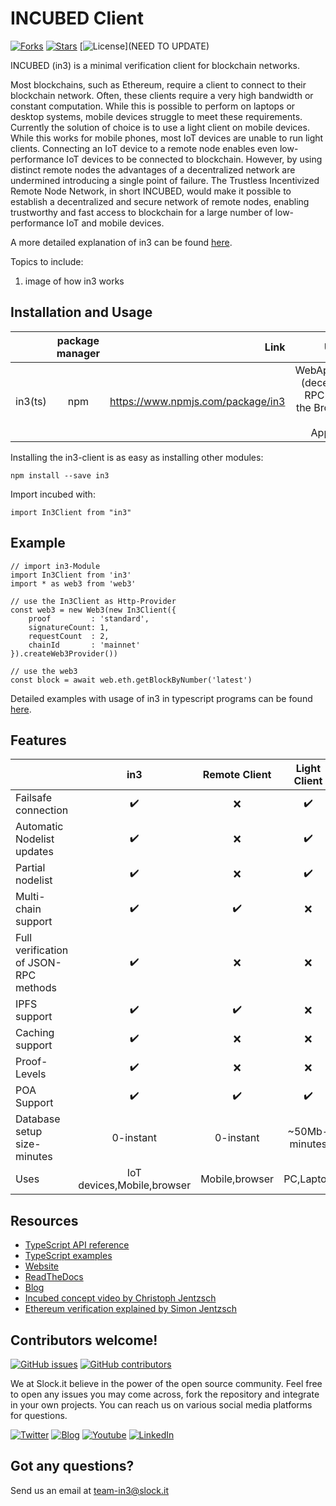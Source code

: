 # INCUBED Client
 [![Forks](https://img.shields.io/github/forks/slockit/in3)](https://github.com/slockit/in3/forks)
 [![Stars](https://img.shields.io/github/stars/slockit/in3)](https://github.com/slockit/in3/watchers)
 [![License](https://img.shields.io/github/license/slockit/in3)](NEED TO UPDATE)

INCUBED (in3) is a minimal verification client for blockchain networks. 

Most blockchains, such as Ethereum, require a client to connect to their blockchain network. Often, these clients 
require a very high bandwidth or constant computation. While this is possible to perform on laptops or desktop systems, 
mobile devices struggle to meet these requirements. Currently the solution of choice is to use a light client on mobile 
devices. While this works for mobile phones, most IoT devices are unable to run light clients. Connecting an IoT device 
to a remote node enables even low-performance IoT devices to be connected to blockchain. However, by using distinct 
remote nodes the advantages of a decentralized network are undermined introducing a single point of failure.
The Trustless Incentivized Remote Node Network, in short INCUBED, would make it possible to establish a 
decentralized and secure network of remote nodes, enabling trustworthy and fast access to blockchain for a large number 
of low-performance IoT and mobile devices.

A more detailed explanation of in3 can be found [here](https://in3.readthedocs.io/en/develop/intro.html).

Topics to include:
1. image of how in3 works


## Installation and Usage
|         | package manager           | Link  | Use case |
| ------------- |:-------------:| -----:| ----:|
| in3(ts)| npm | https://www.npmjs.com/package/in3 | WebApplication (decentralized RPC-Client in the Browser) or Mobile Applications

Installing the in3-client is as easy as installing other modules:

```npm install --save in3```

Import incubed with:

```import In3Client from "in3"```

## Example 
```
// import in3-Module
import In3Client from 'in3'
import * as web3 from 'web3'

// use the In3Client as Http-Provider
const web3 = new Web3(new In3Client({
    proof         : 'standard',
    signatureCount: 1,
    requestCount  : 2,
    chainId       : 'mainnet'
}).createWeb3Provider())

// use the web3
const block = await web.eth.getBlockByNumber('latest')
```
Detailed examples with usage of in3 in typescript programs can be found [here](https://in3.readthedocs.io/en/develop/api-ts.html).

## Features

|                            | in3  | Remote Client | Light Client | 
| -------------------------- | :----------------: | :----------------: |  :----------------: |
| Failsafe connection        |         ✔️         |     ❌     |  ✔️ |
| Automatic Nodelist updates |         ✔️         |     ❌     |  ✔️ | 
| Partial nodelist           |         ✔️         |     ❌     |  ✔️ |
| Multi-chain support        |         ✔️         |      ✔️    |  ❌ |
| Full verification of JSON-RPC methods   |         ✔️         |  ❌  | ❌  |
| IPFS support               |         ✔️         |    ✔️    |  ❌ |
| Caching support            |         ✔️         |    ❌      |  ❌ |
| Proof-Levels               |         ✔️         |    ❌      |  ❌ |
| POA Support                |         ✔️         |    ✔️    |  ✔️   |
| Database setup size-minutes|        0-instant️   |    0-instant    |  ~50Mb-minutes️ |
| Uses                       |         IoT devices,Mobile,browser️ |    Mobile,browser️️    |  PC,Laptop️   |

## Resources 

* [TypeScript API reference](https://in3.readthedocs.io/en/develop/api-ts.html)
* [TypeScript examples](https://in3.readthedocs.io/en/develop/api-ts.html#examples)
* [Website](https://slock.it/incubed/) 
* [ReadTheDocs](https://in3.readthedocs.io/en/develop/)
* [Blog](https://blog.slock.it/)
* [Incubed concept video by Christoph Jentzsch](https://www.youtube.com/watch?v=_vodQubed2A)
* [Ethereum verification explained by Simon Jentzsch](https://www.youtube.com/watch?v=wlUlypmt6Oo)

## Contributors welcome!
[![GitHub issues](https://img.shields.io/github/issues/slockit/in3)](https://github.com/slockit/in3/issues)
[![GitHub contributors](https://img.shields.io/github/contributors/slockit/in3)](https://github.com/slockit/in3/graph/contributors)

We at Slock.it believe in the power of the open source community. Feel free to open any issues you may come across, fork the repository and integrate in your own projects. You can reach us on various social media platforms for questions.  

[![Twitter](https://img.shields.io/badge/Twitter-Page-blue)](https://twitter.com/slockitproject?s=17)
[![Blog](https://img.shields.io/badge/Blog-Medium-blue)](https://blog.slock.it/)
[![Youtube](https://img.shields.io/badge/Youtube-channel-blue)](https://www.youtube.com/channel/UCPOrzp3CZmdb5HJWxSjv4Ig)
[![LinkedIn](https://img.shields.io/badge/Linkedin-page-blue)](https://www.linkedin.com/company/10327305
)

## Got any questions?
Send us an email at <a href="mailto:team-in3@slock.it">team-in3@slock.it</a>




                                                                                                                                                                                                                                                                                                                                                                                                                                                                 